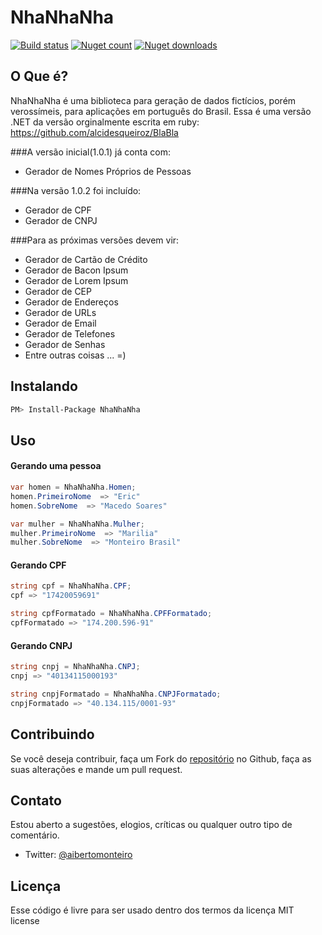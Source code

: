 NhaNhaNha
=====

[![Build status](https://ci.appveyor.com/api/projects/status/e0y68wryloh0vg0k?svg=true)](https://ci.appveyor.com/project/AlbertoMonteiro/nhanhanha)
[![Nuget count](http://img.shields.io/nuget/v/NhaNhaNha.svg)](http://www.nuget.org/packages/NhaNhaNha/)
[![Nuget downloads](http://img.shields.io/nuget/dt/NhaNhaNha.svg)](http://www.nuget.org/packages/NhaNhaNha/)


O Que é?
--------

NhaNhaNha é uma biblioteca para geração de dados fictícios, porém verossímeis, para aplicações em português do Brasil.
Essa é uma versão .NET da versão orginalmente escrita em ruby: https://github.com/alcidesqueiroz/BlaBla

###A versão inicial(1.0.1) já conta com:

*	Gerador de Nomes Próprios de Pessoas

###Na versão 1.0.2 foi incluído:
*	Gerador de CPF
*	Gerador de CNPJ

###Para as próximas versões devem vir:

*	Gerador de Cartão de Crédito
*	Gerador de Bacon Ipsum
*	Gerador de Lorem Ipsum
*	Gerador de CEP	
*	Gerador de Endereços
*	Gerador de URLs
*	Gerador de Email
*	Gerador de Telefones
*	Gerador de Senhas
*	Entre outras coisas ... =)


Instalando
----------
```bash
PM> Install-Package NhaNhaNha
```

Uso
-----

#### Gerando uma pessoa

```csharp
var homen = NhaNhaNha.Homen;
homen.PrimeiroNome  => "Eric"
homen.SobreNome  => "Macedo Soares"

var mulher = NhaNhaNha.Mulher;
mulher.PrimeiroNome  => "Marilia"
mulher.SobreNome  => "Monteiro Brasil"
```

#### Gerando CPF

```csharp
string cpf = NhaNhaNha.CPF;
cpf => "17420059691"

string cpfFormatado = NhaNhaNha.CPFFormatado;
cpfFormatado => "174.200.596-91"
```

#### Gerando CNPJ

```csharp
string cnpj = NhaNhaNha.CNPJ;
cnpj => "40134115000193"

string cnpjFormatado = NhaNhaNha.CNPJFormatado;
cnpjFormatado => "40.134.115/0001-93"
```

Contribuindo
------------
Se você deseja contribuir, faça um Fork do [repositório](https://github.com/AlbertoMonteiro/NhaNhaNha) no Github, faça as suas alterações e mande um pull request.


Contato
-------
Estou aberto a sugestões, elogios, críticas ou qualquer outro tipo de comentário. 

*	Twitter: [@aibertomonteiro](http://www.twitter.com/aibertomonteiro)

Licença
-------
Esse código é livre para ser usado dentro dos termos da licença MIT license
